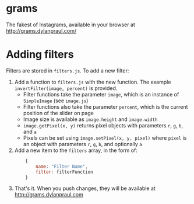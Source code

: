 # grams
The fakest of Instagrams, available in your browser at http://grams.dylanpraul.com/

# Adding filters
Filters are stored in `filters.js`. To add a new filter:

1. Add a function to `filters.js` with the new function. The example `invertFilter(image, percent)` is provided.
    - Filter functions take the parameter `image`, which is an instance of `SimpleImage` (see `image.js`)
    - Filter functions also take the parameter `percent`, which is the current position of the slider on page
    - Image size is available as `image.height` and `image.width`
    - `image.getPixel(x, y)` returns pixel objects with parameters `r`, `g`, `b`, and `a`
    - Pixels can be set using `image.setPixel(x, y, pixel)` where `pixel` is an object with parameters `r`, `g`, `b`, 
      and optionally `a`
2. Add a new item to the `filters` array, in the form of:
    ```javascript
        {
            name: "Filter Name",
            filter: filterFunction
        }
    ```
3. That's it. When you push changes, they will be available at http://grams.dylanpraul.com